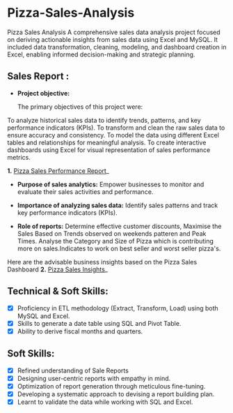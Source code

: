 # Pizza-Sales-Analysis
Pizza Sales Analysis A comprehensive sales data analysis project focused on deriving actionable insights from sales data using Excel and MySQL. It included data transformation, cleaning, modeling, and dashboard creation in Excel, enabling informed decision-making and strategic planning.

## Sales Report :


- **Project objective:** 

     The primary objectives of this project were:

To analyze historical sales data to identify trends, patterns, and key performance indicators (KPIs).
To transform and clean the raw sales data to ensure accuracy and consistency.
To model the data using different Excel tables and relationships for meaningful analysis.
To create interactive dashboards using Excel for visual representation of sales performance metrics.


 **1.** [Pizza Sales Performance Report](https://github.com/MSSHRUTHI-6/Pizza-Sales-Analysis/blob/main/Pizza%20sales%20Dashboard.jpg)_ 
   
- **Purpose of sales analytics:** Empower businesses to monitor and evaluate their sales activities and performance.

- **Importance of analyzing sales data:** Identify sales patterns and track key performance indicators (KPIs).

- **Role of reports:** Determine effective customer discounts, Maximise the Sales Based on Trends observed on weekends patteren and Peak Times. Analyse the Category
and Size of Pizza which is contributing more on sales.Indicates to work on best seller and worst seller pizza's.

Here are the advisable business insights based on the Pizza Sales Dashboard
 **2.** [Pizza Sales Insights](https://github.com/MSSHRUTHI-6/Pizza-Sales-Analysis/blob/main/PizzaSales-Insights.pdf)_ 



## Technical & Soft Skills:
- [x]	Proficiency in ETL methodology (Extract, Transform, Load) using both MySQL and Excel.
- [x]	Skills to generate a date table using SQL and Pivot Table.
- [x]	Ability to derive fiscal months and quarters.

## Soft Skills:
- [x]	Refined understanding of Sale Reports
- [x]	Designing user-centric reports with empathy in mind.
- [x]	Optimization of report generation through meticulous fine-tuning.
- [x]	Developing a systematic approach to devising a report building plan.
- [x]	Learnt to validate the data while working with SQL and Excel.
